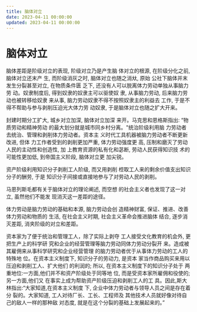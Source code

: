 ```yaml
---
title: 脑体对立
date: 2023-04-11 00:00:00
updated: 2023-04-11 00:00:00
---
```


# 脑体对立

脑体差距是阶级对立的表现, 阶级对立乃是产生脑 体对立的根源, 在阶级分化之前, 脑体对立还末产 生, 而阶级消灰之时, 脑体对立也随之消夶, 原始 公社下脑体并末发生分裂甚至对立, 在物质条件匮 乏下, 还没有人可以脱离体力劳动单独从事脑力劳 动。奴隶制度后, 得到奴隶的奴隶主可以驱使奴 隶, 从事脑力劳动, 后来脑力劳动也被转移给奴隶 来从事, 脑力劳动奴隶不得不按照奴隶主的利益去 工作, 于是不得不帮助与参与剥削压迫光大体力劳 动奴隶, 于是脑体对立也随之扩大开来。

封建时期分工扩大, 城乡对立加深, 脑体对立加深 来开。马克思和恩格斯指出: “物质劳动和精神劳动 的最大划分就是城市同乡村分离。"统治阶级利用脑 力劳动者去统治、管理和剥削体力劳动者。资本主 义时代工具机器被脑力劳动者不断更新改进, 但体 力工作者受到的剥削更加严重, 体力劳动强度更 高, 压制和磨灭了劳动人民的主动性和创造性, 加 上教育资源的私有化和苾断, 劳动人民获得知识技 术的可能性更加低, 到帝国主义阶段, 脑体对立更 加尖锐。

资产阶级利用知识分子剥削工人阶级, 而又用剥削 椌取工人来的剩余价值支出知识分子的酬劳, 于是 知识分子间接或直接地参与了对劳动人民的剥削。

马恩列斯毛都有关于脑体对立的理论阐述, 而空想 的社会主义者也发现了这一对立, 虽然他们不能发 现消灭这一差距的途径。

体力劳动是脑力劳动的基础和本源, 脑力劳动会创 造精神财富, 保证、推进、改善体力劳动和物质的 生活, 在社会主义时期, 社会主义革命会推进脑体 结合, 逐步消灭差距, 消夹阶级的对立和差距。

资本家为了便于统治和管理工人，除了实际上剥夺 工人接受文化教育的机会外, 更把生产上的科学研 究和企业的经营管理等脑力劳动同体力劳动分裂开 来。造成被其雇佣来从事科学研究和企业经营管理 的脑力劳动者优于从事体力劳动的工人的特殊地 位。在资本主义制度下, 知识分子的劳动力, 是资本 家当作商品购买来用以压迫和剥削工人、扩大他们 的利润的; 所以, 在资本主义制度下的知识分子处于 两重地位:一方面,他们并不和资产阶级处于同等地 位, 而是受资本家所雇佣和役使的;另一方面,他们又 在事实上成为帮助资产阶级压迫和剥削工人的工 具。因此,斯大林指出:“大家知道,在资本主义制度 下, 企业中体力劳动者与领导人员之间是存在着分 裂的。大家知道, 工人对待厂长、工长、工程师及 其他技术人员就好像对待自己的敌人一样的那种敌 对态度, 就是在这个分裂的基础上发展起来的。”

